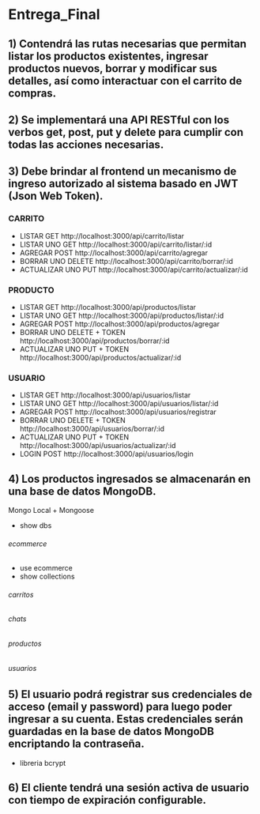 # Entrega_Final 

## 1) Contendrá las rutas necesarias que permitan listar los productos existentes, ingresar productos nuevos, borrar y modificar sus detalles, así como interactuar con el carrito de compras.
## 2) Se implementará una API RESTful con los verbos get, post, put y delete para cumplir con todas las acciones necesarias.
## 3) Debe brindar al frontend un mecanismo de ingreso autorizado al sistema basado en JWT (Json Web Token).
### CARRITO
* LISTAR GET http://localhost:3000/api/carrito/listar
* LISTAR UNO GET http://localhost:3000/api/carrito/listar/:id
* AGREGAR POST http://localhost:3000/api/carrito/agregar
* BORRAR UNO DELETE http://localhost:3000/api/carrito/borrar/:id
* ACTUALIZAR UNO PUT http://localhost:3000/api/carrito/actualizar/:id

### PRODUCTO
* LISTAR GET http://localhost:3000/api/productos/listar
* LISTAR UNO GET http://localhost:3000/api/productos/listar/:id
* AGREGAR POST http://localhost:3000/api/productos/agregar
* BORRAR UNO DELETE + TOKEN http://localhost:3000/api/productos/borrar/:id
* ACTUALIZAR UNO PUT + TOKEN http://localhost:3000/api/productos/actualizar/:id

### USUARIO
* LISTAR GET http://localhost:3000/api/usuarios/listar
* LISTAR UNO GET http://localhost:3000/api/usuarios/listar/:id
* AGREGAR POST http://localhost:3000/api/usuarios/registrar
* BORRAR UNO DELETE + TOKEN http://localhost:3000/api/usuarios/borrar/:id
* ACTUALIZAR UNO PUT + TOKEN http://localhost:3000/api/usuarios/actualizar/:id
* LOGIN POST http://localhost:3000/api/usuarios/login

## 4) Los productos ingresados se almacenarán en una base de datos MongoDB.
Mongo Local + Mongoose
* show dbs
###### ecommerce
* use ecommerce
* show collections
###### carritos
###### chats
###### productos
###### usuarios

## 5) El usuario podrá registrar sus credenciales de acceso (email y password) para luego poder ingresar a su cuenta. Estas credenciales serán guardadas en la base de datos MongoDB encriptando la contraseña.
* libreria bcrypt 

## 6) El cliente tendrá una sesión activa de usuario con tiempo de expiración configurable.
